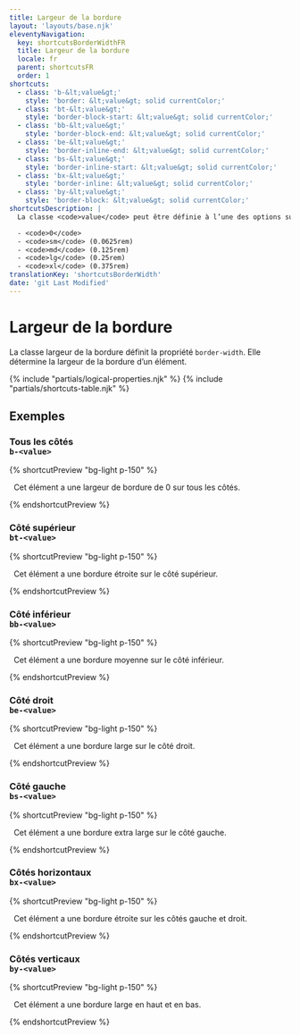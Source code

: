 ```yaml
---
title: Largeur de la bordure
layout: 'layouts/base.njk'
eleventyNavigation:
  key: shortcutsBorderWidthFR
  title: Largeur de la bordure
  locale: fr
  parent: shortcutsFR
  order: 1
shortcuts:
  - class: 'b-&lt;value&gt;'
    style: 'border: &lt;value&gt; solid currentColor;'
  - class: 'bt-&lt;value&gt;'
    style: 'border-block-start: &lt;value&gt; solid currentColor;'
  - class: 'bb-&lt;value&gt;'
    style: 'border-block-end: &lt;value&gt; solid currentColor;'
  - class: 'be-&lt;value&gt;'
    style: 'border-inline-end: &lt;value&gt; solid currentColor;'
  - class: 'bs-&lt;value&gt;'
    style: 'border-inline-start: &lt;value&gt; solid currentColor;'
  - class: 'bx-&lt;value&gt;'
    style: 'border-inline: &lt;value&gt; solid currentColor;'
  - class: 'by-&lt;value&gt;'
    style: 'border-block: &lt;value&gt; solid currentColor;'
shortcutsDescription: |
  La classe <code>value</code> peut être définie à l’une des options suivantes :

  - <code>0</code>
  - <code>sm</code> (0.0625rem)
  - <code>md</code> (0.125rem)
  - <code>lg</code> (0.25rem)
  - <code>xl</code> (0.375rem)
translationKey: 'shortcutsBorderWidth'
date: 'git Last Modified'
---
```


# Largeur de la bordure

La classe largeur de la bordure définit la propriété `border-width`. Elle détermine la largeur de la bordure d’un élément.

{% include "partials/logical-properties.njk" %}
{% include "partials/shortcuts-table.njk" %}

## Exemples

### Tous les côtés<br/>`b-<value>`

{% shortcutPreview "bg-light p-150" %}

<p class="b-0">
  Cet élément a une largeur de bordure de 0 sur tous les côtés.
</p>
{% endshortcutPreview %}

### Côté supérieur<br/>`bt-<value>`

{% shortcutPreview "bg-light p-150" %}

<p class="bt-sm">
  Cet élément a une bordure étroite sur le côté supérieur.
</p>
{% endshortcutPreview %}

### Côté inférieur<br/>`bb-<value>`

{% shortcutPreview "bg-light p-150" %}

<p class="bb-md">
  Cet élément a une bordure moyenne sur le côté inférieur.
</p>
{% endshortcutPreview %}

### Côté droit<br/>`be-<value>`

{% shortcutPreview "bg-light p-150" %}

<p class="be-lg">
  Cet élément a une bordure large sur le côté droit.
</p>
{% endshortcutPreview %}

### Côté gauche<br/>`bs-<value>`

{% shortcutPreview "bg-light p-150" %}

<p class="bs-xl">
  Cet élément a une bordure extra large sur le côté gauche.
</p>
{% endshortcutPreview %}

### Côtés horizontaux<br/>`bx-<value>`

{% shortcutPreview "bg-light p-150" %}

<p class="bx-sm">
  Cet élément a une bordure étroite sur les côtés gauche et droit.
</p>
{% endshortcutPreview %}

### Côtés verticaux<br/>`by-<value>`

{% shortcutPreview "bg-light p-150" %}

<p class="by-lg">
  Cet élément a une bordure large en haut et en bas.
</p>
{% endshortcutPreview %}
